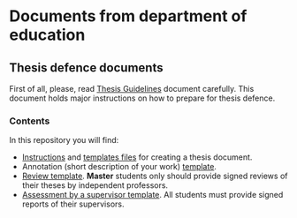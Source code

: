 # Documents from department of education

## Thesis defence documents

First of all, please, read [Thesis Guidelines](https://tfs.university.innopolis.ru/tfs/Edu/_git/doe-docs?path=%2FBS_ThesisGuideLines.pdf&version=GBmaster) document carefully.
This document holds major instructions on how to prepare for thesis defence.

### Contents
In this repository you will find:
- [Instructions](https://tfs.university.innopolis.ru/tfs/Edu/_git/doe-docs?path=%2Fthesis_template%2FREADME.md&version=GBmaster) and [templates files](https://tfs.university.innopolis.ru/tfs/Edu/_git/doe-docs?path=%2Fthesis_template&version=GBmaster) for creating a thesis document.
- Annotation (short description of your work) [template](https://tfs.university.innopolis.ru/tfs/Edu/_git/doe-docs?path=%2Fannotation_template&version=GBmaster).
- [Review template](https://tfs.university.innopolis.ru/tfs/Edu/_git/doe-docs?path=%2FMS_review_template&version=GBmaster). **Master** students only should provide signed reviews of their theses by independent professors.
- [Assessment by a supervisor template](https://tfs.university.innopolis.ru/tfs/Edu/_git/doe-docs?path=%2Fthesis_assessment_template&version=GBmaster). All students must provide signed reports of their supervisors.